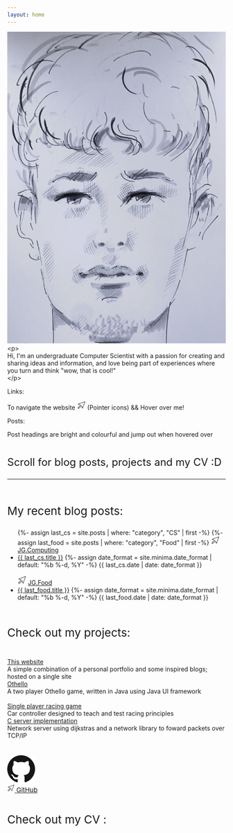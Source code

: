 ```yaml
---
layout: home
---
```

<!-- Introductory paragraph -->
<div id="introduction">
    <!-- Introduction photo and small text -->
    <div class="row">
        <!-- First column with the image -->
        <div class="photo-container col-1">
            <img src="rootMedia/drawn-selfie.jpg" alt="Description of the image">
        </div>
        <!-- Second column with the description -->
        <div class="col-2">
            <div class="center-content secondary-text">&lt;<span class="html-tag">p</span>&gt;</div>
            Hi, I'm an undergraduate Computer Scientist with a passion for creating and sharing ideas and information, and love being part of experiences where you turn and think "wow, that is cool!"
            <div class="center-content secondary-text">&lt;<span class="html-tag">/p</span>&gt;</div>
        </div>
    </div>
    <div id="SecondInfo">
        <p class="no-padding-paragraph">Links:</p>
            To navigate the website 
            <img src="/rootMedia/windows cursor.png" alt="cursor" style="width: 20px; height: 20px;"> (Pointer icons) && <a class="headertut">Hover over me!</a>
            <p class="no-padding-paragraph">Posts:</p>
        Post headings are bright and colourful and jump out when hovered over
    </div>
    <br>
    <div id="ThirdInfo">
        <p class="center-content no-padding-paragraph" style="font-size:24px;">Scroll for blog posts, projects and my CV :D</p>
        <hr><br>
    </div>
</div>
<!-- Blog posts All posts are assigned to a group based on there category-->
<p class="no-padding-paragraph" style="font-size: 26px">My recent blog posts:</p> 
<div id="blog posts"  class="center-content">
    <ul class = "older-posts">
        {%- assign last_cs = site.posts | where: "category", "CS" | first -%}
        {%- assign last_food = site.posts | where: "category", "Food" | first -%}
        <img src="/rootMedia/windows cursor.png" alt="cursor" style="width: 20px; height: 20px;">
        <a class="no-padding-paragraph headertut" href="/code/">JG.Computing</a> 
        <li>
            <a class="post-link-tech" href="{{ last_cs.url }}">{{ last_cs.title }}</a>
            {%- assign date_format = site.minima.date_format | default: "%b %-d, %Y" -%}
            <span class="post-meta">{{ last_cs.date | date: date_format }}</span>
        </li>
        <br>
        <img src="/rootMedia/windows cursor.png" alt="cursor" style="width: 20px; height; 20px;">
        <a class="no-padding-paragraph headertut" href="/food/">JG.Food</a> 
        <li>
            <a class="post-link-food" href="{{ last_food.url }}">{{ last_food.title }}</a>
            {%- assign date_format = site.minima.date_format | default: "%b %-d, %Y" -%}
            <span class="post-meta">{{ last_food.date | date: date_format }}</span>
        </li>
    </ul>
</div>
<br>
<!-- Projects -->
<p class="no-padding-paragraph" style="font-size: 26px">Check out my projects:</p>
<br> 
<div class="center-content">
    <!-- Website project  -->
    <div class="bordered-text center-content">
        <a class="no-padding-paragraph headertut" href="aboutMePages/about-website.html">This website</a><br>
        <span class="post-meta">A simple combination of a personal portfolio and some inspired blogs; hosted on a single site</span>
    </div>
    <!-- Othello Game project  -->
    <div class="bordered-text center-content">
        <a class="no-padding-paragraph headertut" href="aboutMePages/about-othello.html">Othello</a><br>
        <span class="post-meta">A two player Othello game, written in Java using Java UI framework </span>
    </div>
    <br>
    <!-- Car racing game-->
    <div class="bordered-text center-content">
        <a class="no-padding-paragraph headertut" href="aboutMePages/about-racing.html">Single player racing game</a><br>
        <span class="post-meta">Car controller designed to teach and test racing principles</span>
    </div>
    <!-- C server development -->
    <div class="bordered-text center-content">
        <a class="no-padding-paragraph headertut" href="aboutMePages/about-cserver.html">C server implementation</a><br>
        <span class="post-meta">Network server using dijkstras and a network library to foward packets over TCP/IP</span>
    </div>
    <br>
</div>

<!-- Github symbol -->
<div class="center-content">
    <p class="no-padding-paragraph" style="font-size: 20px"></p>
    <a href="https://github.com/jamesgammo">
        <picture>
        <source srcset="/rootMedia/github.png">
        <img src="/rootMedia/github.png">
        </picture>
        <br/>
        <img src="/rootMedia/windows cursor.png" alt="cursor" style="width: 17px; height; 17px;">
        <small class="headertut" style="font-size: 15px">GitHub</small>
    </a>
</div>

<!-- Content for CV -->
<div class="center-content">
    <br>
    <p class="no-padding-paragraph" style="font-size: 26px">Check out my CV     :</p>
    <object
        type="application/pdf"
        data="/rootMedia/JamesGammonCVPDF.pdf"
        width="800"
        height="700"
        class="center-content"
    >
    </object>
</div>
